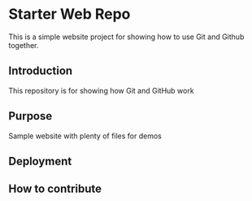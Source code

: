 # Starter Web Repo
This is a simple website project for showing how to use Git and Github together.
## Introduction

This repository is for showing how Git and GitHub work

## Purpose

Sample website with plenty of files for demos
## Deployment 
## How to contribute